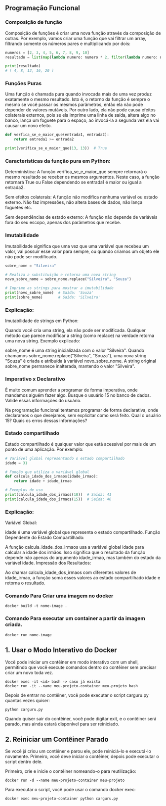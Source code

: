 ## Programação Funcional

### Composição de função
Composição de funções é criar uma nova função através da composição de outras. Por exemplo, vamos criar uma função que vai filtrar um array, filtrando somente os números pares e multiplicando por dois:

```python
numeros = [2, 3, 4, 5, 6, 7, 8, 9, 10]
resultado = list(map(lambda numero: numero * 2, filter(lambda numero: numero % 2 == 0, numeros)))

print(resultado)
# [ 4, 8, 12, 16, 20 ]
```

### Funções Puras

Uma função é chamada pura quando invocada mais de uma vez produz exatamente o mesmo resultado. Isto é, o retorno da função é sempre o mesmo se você passar os mesmos parâmetros, então ela não pode depender de valores mutáveis. Por outro lado, ela não pode causa efeitos colaterais externos, pois se ela imprime uma linha de saída, altera algo no banco, lança um foguete para o espaço, ao invocá-la a segunda vez ela vai causar um novo efeito.

```python
def verfica_se_e_maior_que(entrada1, entrada2):
    return entreda1 >= entrada2

print(verifica_se_e_maior_que(13, 13))  # True

```

### Características da função pura em Python:
Determinística: A função verifica_se_e_maior_que sempre retornará o mesmo resultado se receber os mesmos argumentos. Neste caso, a função retornará True ou False dependendo se entrada1 é maior ou igual a entrada2.

Sem efeitos colaterais: A função não modifica nenhuma variável ou estado externo. Não faz impressões, não altera bases de dados, não lança foguetes etc.

Sem dependências de estado externo: A função não depende de variáveis fora do seu escopo, apenas dos parâmetros que recebe.


### Imutabilidade

Imutabilidade significa que uma vez que uma variável que recebeu um valor, vai possuir esse valor para sempre, ou quando criamos um objeto ele não pode ser modificado.

```python
sobre_nome = "Silveira"

# Realiza a substituição e retorna uma nova string
novo_sobre_nome = sobre_nome.replace("Silveira", "Souza")

# Imprime as strings para mostrar a imutabilidade
print(novo_sobre_nome)  # Saída: 'Souza'
print(sobre_nome)       # Saída: 'Silveira'

```

### Explicação:
Imutabilidade de strings em Python:

Quando você cria uma string, ela não pode ser modificada. Qualquer método que parece modificar a string (como replace) na verdade retorna uma nova string.
Exemplo explicado:

sobre_nome é uma string inicializada com o valor "Silveira".
Quando chamamos sobre_nome.replace("Silveira", "Souza"), uma nova string "Souza" é criada e atribuída à variável novo_sobre_nome.
A string original sobre_nome permanece inalterada, mantendo o valor "Silveira".


### Imperativo x Declarativo
É muito comum aprender a programar de forma imperativa, onde mandamos alguém fazer algo. Busque o usuário 15 no banco de dados. Valide essas informações do usuário.

Na programação funcional tentamos programar de forma declarativa, onde declaramos o que desejamos, sem explicitar como será feito. Qual o usuário 15? Quais os erros dessas informações?

### Estado compartilhado

Estado compartilhado é qualquer valor que está acessível por mais de um ponto de uma aplicação. Por exemplo:

```python
# Variável global representando o estado compartilhado
idade = 31

# Função que utiliza a variável global
def calcula_idade_dos_irmaos(idade_irmao):
    return idade + idade_irmao

# Exemplos de uso
print(calcula_idade_dos_irmaos(10))  # Saída: 41
print(calcula_idade_dos_irmaos(15))  # Saída: 46

```
### Explicação:
Variável Global:

idade é uma variável global que representa o estado compartilhado.
Função Dependente do Estado Compartilhado:

A função calcula_idade_dos_irmaos usa a variável global idade para calcular a idade dos irmãos.
Isso significa que o resultado da função depende não apenas do argumento idade_irmao, mas também do estado da variável idade.
Impressão dos Resultados:

Ao chamar calcula_idade_dos_irmaos com diferentes valores de idade_irmao, a função soma esses valores ao estado compartilhado idade e retorna o resultado.


### Comando Para Criar uma imagem no docker
    docker build -t nome-image .
### Comando Para executar um container a partir da imagem criada.
    docker run nome-image

## 1. Usar o Modo Interativo do Docker
Você pode iniciar um contêiner em modo interativo com um shell, permitindo que você execute comandos dentro do contêiner sem precisar criar um novo toda vez.
    
    docker exec -it <id> bash -> caso já exista
    docker run -it --name meu-projeto-container meu-projeto bash
Depois de entrar no contêiner, você pode executar o script carguru.py quantas vezes quiser:

    python carguru.py
Quando quiser sair do contêiner, você pode digitar exit, e o contêiner será parado, mas ainda estará disponível para ser reiniciado.

## 2. Reiniciar um Contêiner Parado
Se você já criou um contêiner e parou ele, pode reiniciá-lo e executá-lo novamente. Primeiro, você deve iniciar o contêiner, depois pode executar o script dentro dele.

Primeiro, crie e inicie o contêiner nomeando-o para reutilização:

    docker run -d --name meu-projeto-container meu-projeto
Para executar o script, você pode usar o comando docker exec:
    
    docker exec meu-projeto-container python carguru.py
